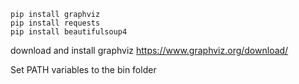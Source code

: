 ```
pip install graphviz
pip install requests
pip install beautifulsoup4
```

download and install graphviz https://www.graphviz.org/download/

Set PATH variables to the bin folder

